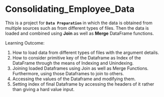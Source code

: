 # Consolidating_Employee_Data

This is a project for **`Data Preparation`** in which the data is obtained from multiple sources such as from different types of files.
Then the data is loaded and combined using **Join** as well as **Merge** DataFrame functions.

Learning Outcome:
1) How to load data from different types of files with the argument details. 
2) How to consider primitive key of the Dataframe as Index of the DataFrame through the means of Indexing and Unindexing.
3) Joining loaded Dataframes using Join as well as Merge Functions. Furthermore, using those Dataframes to join to others. 
4) Accessing the values of the Dataframe and modifying them.
5) Setting index of final Dataframe by accessing the headers of it rather than giving a hard value input.